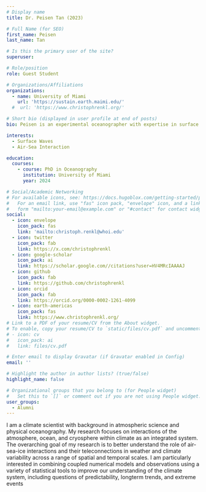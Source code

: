 ```yaml
---
# Display name
title: Dr. Peisen Tan (2023)

# Full Name (for SEO)
first_name: Peisen
last_name: Tan

# Is this the primary user of the site?
superuser:   

# Role/position
role: Guest Student

# Organizations/Affiliations
organizations:
  - name: University of Miami
    url: 'https://sustain.earth.maimi.edu/'
  #  url: 'https://www.christophrenkl.org/'

# Short bio (displayed in user profile at end of posts)
bio: Peisen is an experimental oceanographer with expertise in surface waves and air-sea interaction. He visited the Seo Lab at WHOI in 2023 to develop a wave modeling expertise.

interests:
  - Surface Waves
  - Air-Sea Interaction

education:
  courses:
    - course: PhD in Oceanography
      institution: University of Miami
      year: 2024

# Social/Academic Networking
# For available icons, see: https://docs.hugoblox.com/getting-started/page-builder/#icons
#   For an email link, use "fas" icon pack, "envelope" icon, and a link in the
#   form "mailto:your-email@example.com" or "#contact" for contact widget.
social:
  - icon: envelope
    icon_pack: fas
    link: 'mailto:christoph.renkl@whoi.edu'
  - icon: twitter
    icon_pack: fab
    link: https://x.com/christophrenkl
  - icon: google-scholar
    icon_pack: ai
    link: https://scholar.google.com//citations?user=HV4MRcIAAAAJ
  - icon: github
    icon_pack: fab
    link: https://github.com/christophrenkl
  - icon: orcid
    icon_pack: fab
    link: https://orcid.org/0000-0002-1261-4099
  - icon: earth-americas
    icon_pack: fas
    link: https://www.christophrenkl.org/
# Link to a PDF of your resume/CV from the About widget.
# To enable, copy your resume/CV to `static/files/cv.pdf` and uncomment the lines below.
# - icon: cv
#   icon_pack: ai
#   link: files/cv.pdf

# Enter email to display Gravatar (if Gravatar enabled in Config)
email: ''

# Highlight the author in author lists? (true/false)
highlight_name: false

# Organizational groups that you belong to (for People widget)
#   Set this to `[]` or comment out if you are not using People widget.
user_groups:
  - Alumni
---
```


I am a climate scientist with background in atmospheric science and physical oceanography. My research focuses on interactions of the atmosphere, ocean, and cryosphere within climate as an integrated system. The overarching goal of my research is to better understand the role of air-sea-ice interactions and their teleconnections in weather and climate variability across a range of spatial and temporal scales. I am particularly interested in combining coupled numerical models and observations using a variety of statistical tools to improve our understanding of the climate system, including questions of predictability, longterm trends, and extreme events
